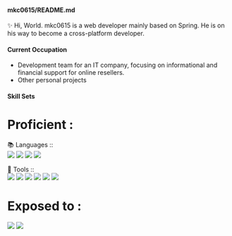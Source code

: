 #### mkc0615/README.md

✨ Hi, World.
mkc0615 is a web developer mainly based on Spring.
He is on his way to become a cross-platform developer.

#### Current Occupation
- Development team for an IT company, focusing on informational and financial support for online resellers.
- Other personal projects

#### Skill Sets
# Proficient :
📚 Languages :: <br>
<img src="https://img.shields.io/badge/-Java-orange?style=for-the-badge&logo="/> <img src="https://img.shields.io/badge/-Javascript-yellow?style=for-the-badge"/> <img src="https://img.shields.io/badge/-Python-brightgreen?style=for-the-badge"/>  <img src="https://img.shields.io/badge/-SQL-blue?style=for-the-badge"/>

🔨 Tools :: <br>
<img src="https://img.shields.io/badge/-Spring-brightgreen?style=for-the-badge"/> <img src="https://img.shields.io/badge/-MySql-blue?style=for-the-badge"/> <img src="https://img.shields.io/badge/-Django-yellowgreen?style=for-the-badge"/>  <img src="https://img.shields.io/badge/-Git-red?style=for-the-badge" /> <img src="https://img.shields.io/badge/-Node.js-orange?style=for-the-badge" /> <img src="https://img.shields.io/badge/-Selenium-green?style=for-the-badge" />

# Exposed to :
<img src="https://img.shields.io/badge/-react-blue?style=for-the-badge"/> <img src="https://img.shields.io/badge/-kotlin-orange?style=for-the-badge" />
